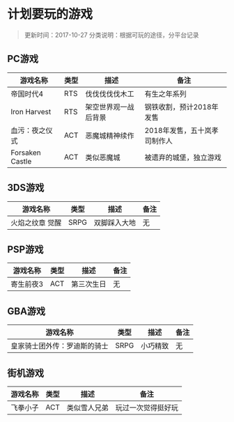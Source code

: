 # 计划要玩的游戏
>更新时间：2017-10-27
>分类说明：根据可玩的途径，分平台记录  

## PC游戏  
| 游戏名称 | 类型 | 描述 | 备注  
| -------- | --- | --- | ---
| 帝国时代4 | RTS | 伐伐伐伐伐木工 | 有生之年系列  
| Iron Harvest | RTS | 架空世界观一战后背景 | 钢铁收割，预计2018年发售
| 血污：夜之仪式 | ACT | 恶魔城精神续作 | 2018年发售，五十岚孝司制作人
| Forsaken Castle | ACT | 类似恶魔城 | 被遗弃的城堡，独立游戏

## 3DS游戏  
| 游戏名称 | 类型 | 描述 | 备注
| ------- | --- | --- | ---
| 火焰之纹章 觉醒 | SRPG | 双脚踩入大地 | 无

## PSP游戏  
| 游戏名称 | 类型 | 描述 | 备注
| ------- | --- | --- | ---
| 寄生前夜3 | ACT | 第三次生日 | 无

## GBA游戏  
| 游戏名称 | 类型 | 描述 | 备注
| ------- | --- | --- | ---
| 皇家骑士团外传：罗迪斯的骑士 | SRPG | 小巧精致 | 无

## 街机游戏  
| 游戏名称 | 类型 | 描述 | 备注
| --------------- | --- | --- | ---
| 飞拳小子 | ACT | 类似雪人兄弟 | 玩过一次觉得挺好玩
